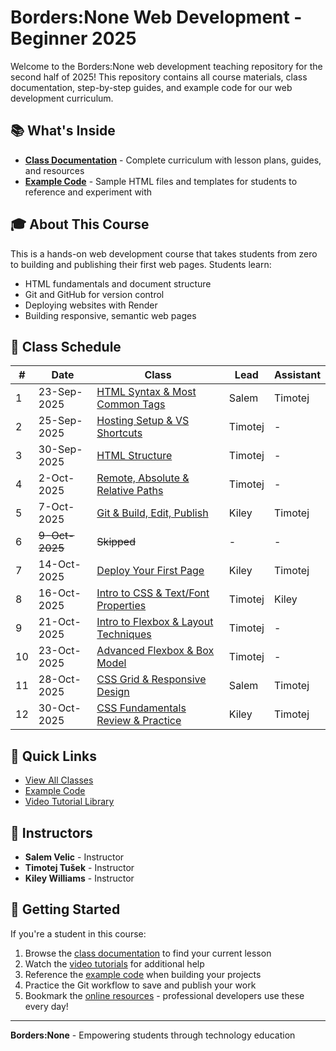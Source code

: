 # Borders:None Web Development - Beginner 2025

Welcome to the Borders:None web development teaching repository for the second half of 2025! This repository contains all course materials, class documentation, step-by-step guides, and example code for our web development curriculum.

## 📚 What's Inside

- **[Class Documentation](/classes)** - Complete curriculum with lesson plans, guides, and resources
- **[Example Code](/examples)** - Sample HTML files and templates for students to reference and experiment with

## 🎓 About This Course

This is a hands-on web development course that takes students from zero to building and publishing their first web pages. Students learn:

- HTML fundamentals and document structure
- Git and GitHub for version control
- Deploying websites with Render
- Building responsive, semantic web pages

## 📅 Class Schedule

| # | Date | Class | Lead | Assistant |
|---|------|--------|------|------------|
| 1 | 23-Sep-2025 | [HTML Syntax & Most Common Tags](/classes/01-most-common-tags/) | Salem | Timotej |
| 2 | 25-Sep-2025 | [Hosting Setup & VS Shortcuts](/classes/02-setup-&-vscode/) | Timotej | - |
| 3 | 30-Sep-2025 | [HTML Structure](/classes/03-html-structure/) | Timotej | - |
| 4 | 2-Oct-2025 | [Remote, Absolute & Relative Paths](/classes/04-html-paths/) | Timotej | - |
| 5 | 7-Oct-2025 | [Git & Build, Edit, Publish](/classes/05-git-workflow/) | Kiley | Timotej |
| 6 | ~~9-Oct-2025~~ | ~~Skipped~~ | - | - |
| 7 | 14-Oct-2025 | [Deploy Your First Page](/classes/07-deploy-to-www/) | Kiley | Timotej |
| 8 | 16-Oct-2025 | [Intro to CSS & Text/Font Properties](/classes/08-css-text/) | Timotej | Kiley |
| 9 | 21-Oct-2025 | [Intro to Flexbox & Layout Techniques](/classes/09-css-layouts/) | Timotej | - |
| 10 | 23-Oct-2025 | [Advanced Flexbox & Box Model](/classes/10-css-layouts-2/) | Timotej | - |
| 11 | 28-Oct-2025 | [CSS Grid & Responsive Design](/classes/11-css-grid-responsive/) | Salem | Timotej |
| 12 | 30-Oct-2025 | [CSS Fundamentals Review & Practice](/classes/12-css-fundamentals-review/) | Kiley | Timotej |

## 🚀 Quick Links

- [View All Classes](/classes/README.md)
- [Example Code](/examples/)
- [Video Tutorial Library](/resources/video-tutorials.md)

## 👥 Instructors

- **Salem Velic** - Instructor
- **Timotej Tušek** - Instructor
- **Kiley Williams** - Instructor

## 📖 Getting Started

If you're a student in this course:

1. Browse the [class documentation](/classes) to find your current lesson
2. Watch the [video tutorials](/resources/video-tutorials.md) for additional help
3. Reference the [example code](/examples) when building your projects
4. Practice the Git workflow to save and publish your work
5. Bookmark the [online resources](/classes/README.md#online-references) - professional developers use these every day!

---

**Borders:None** - Empowering students through technology education